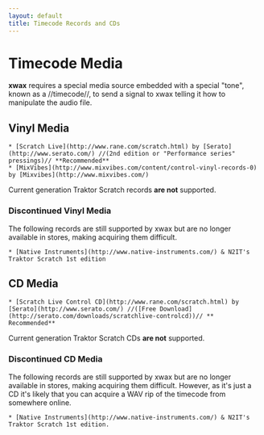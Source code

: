 ```yaml
---
layout: default
title: Timecode Records and CDs
---
```

# Timecode Media

**xwax** requires a special media source embedded with a special "tone", known as a //timecode//, to send a signal to xwax telling it how to manipulate the audio file.





## Vinyl Media

    * [Scratch Live](http://www.rane.com/scratch.html) by [Serato](http://www.serato.com/) //(2nd edition or "Performance series" pressings)// **Recommended**
    * [MixVibes](http://www.mixvibes.com/content/control-vinyl-records-0) by [Mixvibes](http://www.mixvibes.com/)

Current generation Traktor Scratch records **are not** supported.

### Discontinued Vinyl Media

The following records are still supported by xwax but are no longer available in stores, making acquiring them difficult.

    * [Native Instruments](http://www.native-instruments.com/) & N2IT's Traktor Scratch 1st edition

## CD Media

    * [Scratch Live Control CD](http://www.rane.com/scratch.html) by [Serato](http://www.serato.com/) //([Free Download](http://serato.com/downloads/scratchlive-controlcd))// ** Recommended**

Current generation Traktor Scratch CDs **are not** supported.

### Discontinued CD Media

The following records are still supported by xwax but are no longer available in stores, making acquiring them difficult. However, as it's just a CD it's likely that you can acquire a WAV rip of the timecode from somewhere online.

    * [Native Instruments](http://www.native-instruments.com/) & N2IT's Traktor Scratch 1st edition.
